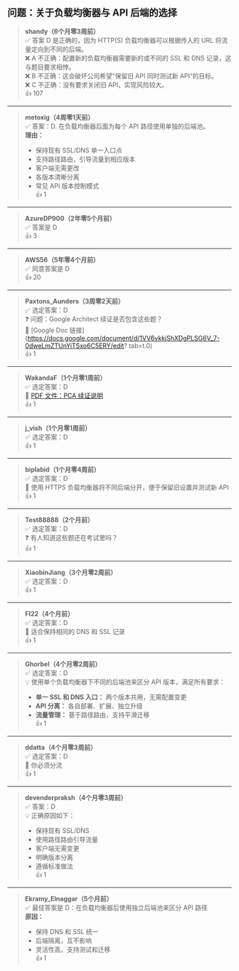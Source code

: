 ## 问题：关于负载均衡器与 API 后端的选择
  
> **shandy（6个月零3周前）**    
> ✅ 答案 D 是正确的，因为 HTTP(S) 负载均衡器可以根据传入的 URL 将流量定向到不同的后端。    
> ❌ A 不正确：配置新的负载均衡器需要新的或不同的 SSL 和 DNS 记录，这与题目要求相悖。    
> ❌ B 不正确：这会破坏公司希望“保留旧 API 同时测试新 API”的目标。    
> ❌ C 不正确：没有要求关闭旧 API，实现风险较大。    
> 👍 107
  
---  
  
> **metoxig（4周零1天前）**    
> ✅ 答案：D. 在负载均衡器后面为每个 API 路径使用单独的后端池。    
> **理由：**    
> - 保持现有 SSL/DNS 单一入口点    
> - 支持路径路由，引导流量到相应版本    
> - 客户端无需更改    
> - 各版本清晰分离    
> - 常见 API 版本控制模式    
> 👍 1
  
---  
  
> **AzureDP900（2年零5个月前）**    
> ✅ 答案是 D    
> 👍 3
  
---  
  
> **AWS56（5年零4个月前）**    
> ✅ 同意答案是 D    
> 👍 20
  
---  
  
> **Paxtons_Aunders（3周零2天前）**    
> ✅ 选定答案：D    
> ❓ 问题：Google Architect 续证是否包含这些题？    
> 🔗 [Google Doc 链接](https://docs.google.com/document/d/1VV6vkkjShXDgPLSG6V_7-0dweLmZTUnYiTSxo6C5ERY/edit?   tab=t.0)    
> 👍 1
  
---  
  
> **WakandaF（1个月零1周前）**    
> ✅ 选定答案：D    
> 🔗 [PDF 文件：PCA 续证说明](https://services.google.com/fh/files/misc/pca_renewal_exam_overview_and_faqs.pdf)    
> 👍 1
  
---  
  
> **j_vish（1个月零1周前）**    
> ✅ 选定答案：D    
> 👍 1
  
---  
  
> **biplabid（1个月零4周前）**    
> ✅ 选定答案：D    
> 💬 使用 HTTPS 负载均衡器将不同后端分开，便于保留旧设置并测试新 API    
> 👍 1
  
---  
  
> **Test88888（2个月前）**    
> ✅ 选定答案：D    
> ❓ 有人知道这些题还在考试里吗？    
> 👍 1
  
---  
  
> **XiaobinJiang（3个月零2周前）**    
> ✅ 选定答案：D    
> 👍 1
  
---  
  
> **FI22（4个月前）**    
> ✅ 选定答案：D    
> 💬 适合保持相同的 DNS 和 SSL 记录    
> 👍 1
  
---  
  
> **Ghorbel（4个月零2周前）**    
> ✅ 选定答案：D    
> 💡 使用单个负载均衡器下不同的后端池来区分 API 版本，满足所有要求：
> - **单一 SSL 和 DNS 入口：** 两个版本共用，无需配置变更    
> - **API 分离：** 各自部署、扩展、独立升级    
> - **流量管理：** 基于路径路由，支持平滑迁移    
> 👍 1
  
---  
  
> **ddatta（4个月零3周前）**    
> ✅ 选定答案：D    
> 💬 你必须分流    
> 👍 1
  
---  
  
> **devenderpraksh（4个月零3周前）**    
> ✅ 答案：D    
> 💡 正确原因如下：    
> - 保持现有 SSL/DNS    
> - 使用路径路由引导流量    
> - 客户端无需变更    
> - 明确版本分离    
> - 遵循标准做法    
> 👍 1
  
---  
  
> **Ekramy_Elnaggar（5个月前）**    
> ✅ 最佳答案是 D：在负载均衡器后使用独立后端池来区分 API 路径    
> **原因：**    
> - 保持 DNS 和 SSL 统一    
> - 后端隔离，互不影响    
> - 灵活性高，支持测试和迁移    
> 👍 1
